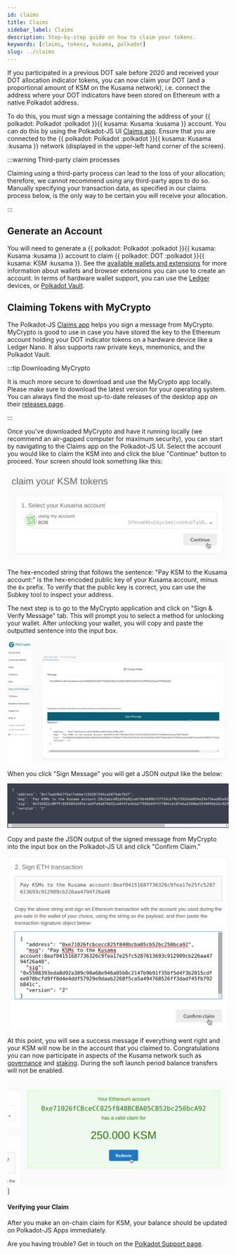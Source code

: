 ```yaml
---
id: claims
title: Claims
sidebar_label: Claims
description: Step-by-step guide on how to claim your tokens.
keywords: [claims, tokens, kusama, polkadot]
slug: ../claims
---
```


If you participated in a previous DOT sale before 2020 and received your DOT allocation indicator
tokens, you can now claim your DOT (and a proportional amount of KSM on the Kusama network), i.e.
connect the address where your DOT indicators have been stored on Ethereum with a native Polkadot
address.

To do this, you must sign a message containing the address of your
{{ polkadot: Polkadot :polkadot }}{{ kusama: Kusama :kusama }} account. You can do this by using the
Polkadot-JS UI [Claims app](https://polkadot.js.org/apps/#/claims). Ensure that you are connected to
the {{ polkadot: Polkadot :polkadot }}{{ kusama: Kusama :kusama }} network (displayed in the
upper-left hand corner of the screen).

:::warning Third-party claim processes

Claiming using a third-party process can lead to the loss of your allocation; therefore, we cannot
recommend using any third-party apps to do so. Manually specifying your transaction data, as
specified in our claims process below, is the only way to be certain you will receive your
allocation.

:::

## Generate an Account

You will need to generate a {{ polkadot: Polkadot :polkadot }}{{ kusama: Kusama :kusama }} account
to claim {{ polkadot: DOT :polkadot }}{{ kusama: KSM :kusama }}. See the
[available wallets and extensions](./wallets-and-extensions.md) for more information about wallets
and browser extensions you can use to create an account. In terms of hardware wallet support, you
can use the [Ledger](./ledger.md) devices, or [Polkadot Vault](./polkadot-vault.md).

## Claiming Tokens with MyCrypto

The Polkadot-JS [Claims app](https://polkadot.js.org/apps/#/claims) helps you sign a message from
MyCrypto. MyCrypto is good to use in case you have stored the key to the Ethereum account holding
your DOT indicator tokens on a hardware device like a Ledger Nano. It also supports raw private
keys, mnemonics, and the Polkadot Vault.

:::tip Downloading MyCrypto

It is much more secure to download and use the MyCrypto app locally. Please make sure to download
the latest version for your operating system. You can always find the most up-to-date releases of
the desktop app on their [releases page](https://github.com/MyCryptoHQ/MyCrypto/releases).

:::

Once you've downloaded MyCrypto and have it running locally (we recommend an air-gapped computer for
maximum security), you can start by navigating to the Claims app on the Polkadot-JS UI. Select the
account you would like to claim the KSM into and click the blue "Continue" button to proceed. Your
screen should look something like this:

![Claim Step 1](../assets/kusama/claim/claim-1.png)

The hex-encoded string that follows the sentence: "Pay KSM to the Kusama account:" is the
hex-encoded public key of your Kusama account, minus the `0x` prefix. To verify that the public key
is correct, you can use the Subkey tool to inspect your address.

The next step is to go to the MyCrypto application and click on "Sign & Verify Message" tab. This
will prompt you to select a method for unlocking your wallet. After unlocking your wallet, you will
copy and paste the outputted sentence into the input box.

![Claim Step 2](../assets/kusama/claim/claim-2.png)

When you click "Sign Message" you will get a JSON output like the below:

![claim_3](../assets/kusama/claim/claim_3.png)

Copy and paste the JSON output of the signed message from MyCrypto into the input box on the
Polkadot-JS UI and click "Confirm Claim."

![claim-3](../assets/kusama/claim/claim-3.png)

At this point, you will see a success message if everything went right and your KSM will now be in
the account that you claimed to. Congratulations you can now participate in aspects of the Kusama
network such as [governance](../learn/learn-polkadot-opengov.md) and
[staking](../learn/learn-staking.md). During the soft launch period balance transfers will not be
enabled.

![Claim Step 4](../assets/kusama/claim/claim-4.png)]

#### Verifying your Claim

After you make an on-chain claim for KSM, your balance should be updated on Polkadot-JS Apps
immediately.

Are you having trouble? Get in touch on the
[Polkadot Support page](https://support.polkadot.network).
